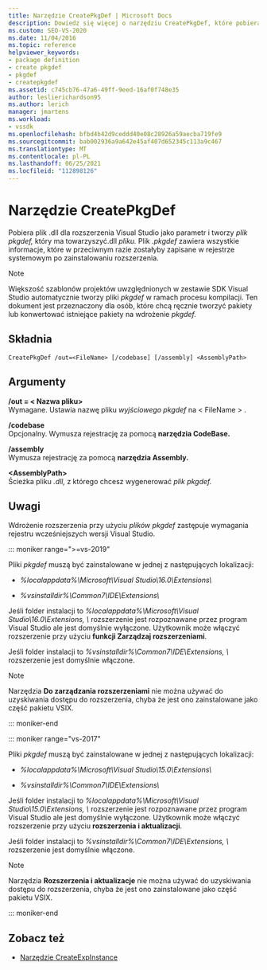 ```yaml
---
title: Narzędzie CreatePkgDef | Microsoft Docs
description: Dowiedz się więcej o narzędziu CreatePkgDef, które pobiera plik .dll dla rozszerzenia Visual Studio jako parametr i tworzy plik pkgdef towarzyszący plikowi .dll.
ms.custom: SEO-VS-2020
ms.date: 11/04/2016
ms.topic: reference
helpviewer_keywords:
- package definition
- create pkgdef
- pkgdef
- createpkgdef
ms.assetid: c745cb76-47a6-49ff-9eed-16af0f748e35
author: leslierichardson95
ms.author: lerich
manager: jmartens
ms.workload:
- vssdk
ms.openlocfilehash: bfbd4b42d9ceddd40e08c28926a59aecba719fe9
ms.sourcegitcommit: bab002936a9a642e45af407d652345c113a9c467
ms.translationtype: MT
ms.contentlocale: pl-PL
ms.lasthandoff: 06/25/2021
ms.locfileid: "112898126"
---
```

# <a name="createpkgdef-utility"></a>Narzędzie CreatePkgDef
Pobiera plik .dll dla rozszerzenia Visual Studio jako parametr i tworzy *plik pkgdef,* który ma towarzyszyć.dll *pliku.* Plik *.pkgdef* zawiera wszystkie informacje, które w przeciwnym razie zostałyby zapisane w rejestrze systemowym po zainstalowaniu rozszerzenia.

> [!NOTE]
> Większość szablonów projektów uwzględnionych w zestawie SDK Visual Studio automatycznie tworzy pliki *pkgdef* w ramach procesu kompilacji. Ten dokument jest przeznaczony dla osób, które chcą ręcznie tworzyć pakiety lub konwertować istniejące pakiety na wdrożenie *pkgdef.*

## <a name="syntax"></a>Składnia

```
CreatePkgDef /out=<FileName> [/codebase] [/assembly] <AssemblyPath>
```

## <a name="arguments"></a>Argumenty
**/out = &lt; Nazwa pliku&gt;**\
Wymagane. Ustawia nazwę pliku *wyjściowego pkgdef* na &lt; FileName &gt; .

**/codebase**\
Opcjonalny. Wymusza rejestrację za pomocą **narzędzia CodeBase.**

**/assembly**\
Wymusza rejestrację za pomocą **narzędzia Assembly.**

**&lt;AssemblyPath&gt;**\
Ścieżka pliku *.dll,* z którego chcesz wygenerować *plik pkgdef.*

## <a name="remarks"></a>Uwagi
Wdrożenie rozszerzenia przy użyciu *plików pkgdef* zastępuje wymagania rejestru wcześniejszych wersji Visual Studio.

::: moniker range=">=vs-2019"

Pliki *pkgdef* muszą być zainstalowane w jednej z następujących lokalizacji:

- *%localappdata%\Microsoft\Visual Studio\16.0\Extensions\\*

- *%vsinstalldir%\Common7\IDE\Extensions\\*

Jeśli folder instalacji to *%localappdata%\Microsoft\Visual Studio\16.0\Extensions, \\* rozszerzenie jest rozpoznawane przez program Visual Studio ale jest domyślnie wyłączone. Użytkownik może włączyć rozszerzenie przy użyciu **funkcji Zarządzaj rozszerzeniami**.

Jeśli folder instalacji to *%vsinstalldir%\Common7\IDE\Extensions, \\* rozszerzenie jest domyślnie włączone.

> [!NOTE]
> Narzędzia **Do zarządzania rozszerzeniami** nie można używać do uzyskiwania dostępu do rozszerzenia, chyba że jest ono zainstalowane jako część pakietu VSIX.

::: moniker-end

::: moniker range="vs-2017"

Pliki *pkgdef* muszą być zainstalowane w jednej z następujących lokalizacji:

- *%localappdata%\Microsoft\Visual Studio\15.0\Extensions\\*

- *%vsinstalldir%\Common7\IDE\Extensions\\*

Jeśli folder instalacji to *%localappdata%\Microsoft\Visual Studio\15.0\Extensions, \\* rozszerzenie jest rozpoznawane przez program Visual Studio ale jest domyślnie wyłączone. Użytkownik może włączyć rozszerzenie przy użyciu **rozszerzenia i aktualizacji**.

Jeśli folder instalacji to *%vsinstalldir%\Common7\IDE\Extensions, \\* rozszerzenie jest domyślnie włączone.

> [!NOTE]
> Narzędzia **Rozszerzenia i aktualizacje** nie można używać do uzyskiwania dostępu do rozszerzenia, chyba że jest ono zainstalowane jako część pakietu VSIX.

::: moniker-end

## <a name="see-also"></a>Zobacz też
- [Narzędzie CreateExpInstance](../../extensibility/internals/createexpinstance-utility.md)
